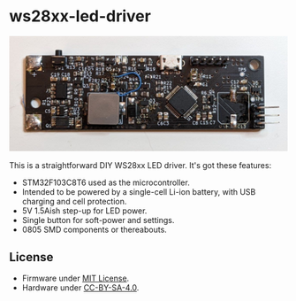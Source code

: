 # ws28xx-led-driver

![Rev 2](./media/rev2.jpg)

This is a straightforward DIY WS28xx LED driver. It's got these features:

- STM32F103C8T6 used as the microcontroller.
- Intended to be powered by a single-cell Li-ion battery, with USB charging and
  cell protection.
- 5V 1.5Aish step-up for LED power.
- Single button for soft-power and settings.
- 0805 SMD components or thereabouts.

## License

- Firmware under [MIT License](./firmware/LICENSE.md).
- Hardware under [CC-BY-SA-4.0](./hardware/LICENSE.md).
